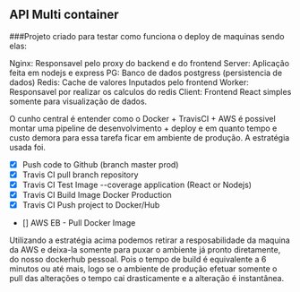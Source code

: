 ## API Multi container

###Projeto criado para testar como funciona o deploy de  maquinas sendo elas: 

Nginx: Responsavel pelo proxy do backend e do frontend
Server: Aplicação feita em nodejs e express
PG: Banco de dados postgress (persistencia de dados)
Redis: Cache de valores Inputados pelo frontend
Worker: Responsavel por realizar os calculos do redis
Client: Frontend React simples somente para visualização de dados.

O cunho central é entender como o Docker + TravisCI + AWS é possivel montar uma pipeline de desenvolvimento + deploy e em quanto tempo e custo demora para essa tarefa ficar em ambiente de produção. A estratégia usada foi.


- [x] Push code to Github (branch master prod)
- [x] Travis CI pull branch repository
- [x] Travis CI Test Image --coverage application (React or Nodejs)
- [x] Travis CI Build Image Docker Production
- [x] Travis CI Push project to Docker/Hub
- []  AWS EB - Pull Docker Image 

Utilizando a estratégia acima podemos retirar a resposabilidade da maquina da AWS e deixa-la somente para puxar o ambiente já pronto diretamente, do nosso dockerhub pessoal. Pois o tempo de build é equivalente a 6 minutos ou até mais, logo se o ambiente de produção efetuar somente o pull das alterações o tempo cai drasticamente  e a alteração é instantânea.

